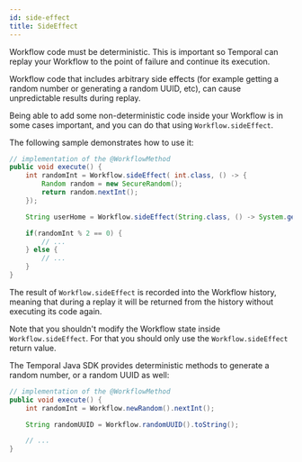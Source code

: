 ```yaml
---
id: side-effect
title: SideEffect
---
```


Workflow code must be deterministic.
This is important so Temporal can replay your Workflow to the point of failure and continue its execution.

Workflow code that includes arbitrary side effects (for example getting a random number or generating a random UUID, etc), can cause unpredictable results during replay.

Being able to add some non-deterministic code inside your Workflow is in some cases important, and you can do that using `Workflow.sideEffect`.

The following sample demonstrates how to use it:

```java
// implementation of the @WorkflowMethod
public void execute() {
    int randomInt = Workflow.sideEffect( int.class, () -> {
        Random random = new SecureRandom();
        return random.nextInt();
    });

    String userHome = Workflow.sideEffect(String.class, () -> System.getenv("USER_HOME"));

    if(randomInt % 2 == 0) {
        // ...
    } else {
        // ...
    }
}
```

The result of `Workflow.sideEffect` is recorded into the Workflow history, meaning that during a replay it will be returned from the history without executing its code again.

Note that you shouldn't modify the Workflow state inside `Workflow.sideEffect`.
For that you should only use the `Workflow.sideEffect` return value.

The Temporal Java SDK provides deterministic methods to generate a random number, or a random UUID as well:

```java
// implementation of the @WorkflowMethod
public void execute() {
    int randomInt = Workflow.newRandom().nextInt();

    String randomUUID = Workflow.randomUUID().toString();

    // ...
}
```
